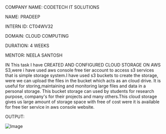 COMPANY NAME: CODETECH IT SOLUTIONS

NAME: PRADEEP

INTERN ID: CT04WV32

DOMAIN: CLOUD COMPUTING

DURATION: 4 WEEKS

MENTOR: NEELA SANTOSH

IN This task I have CREATED AND CONFIGURED CLOUD STORAGE ON AWS S3,were i have used aws console free tier account to access s3 services that is simple storage system.I have used s3 buckets to create the storage, were we can upload the files in the bucket which acts as an cloud drive. It is useful for storing,maintaining and monitoring large files and data in a personal storage. This bucket storage can used by students for research purpose, company's for their projects and many others.This cloud storage gives us large amount of storage space with free of cost were it is available for free tier service in aws console website.

OUTPUT:

![Image](https://github.com/user-attachments/assets/abf219ac-b742-425d-b948-b7380f31e79c)

